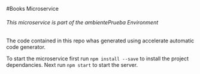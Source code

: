 #Books Microservice
###### This microservice is part of the ambientePrueba Environment
The code contained in this repo whas generated using accelerate automatic code generator.

To start the microservice first run `npm install --save` to install the project dependancies.
Next run `npm start` to start the server.
